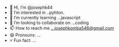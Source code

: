 - 👋 Hi, I’m @josephk44
- 👀 I’m interested in ..pyhton.
- 🌱 I’m currently learning ...javascript
- 💞️ I’m looking to collaborate on ...coding
- 📫 How to reach me ...josephkomba546@gmail.com
- 😄 Pronouns: ...
- ⚡ Fun fact: ...

<!---
josephk44/josephk44 is a ✨ special ✨ repository because its `README.md` (this file) appears on your GitHub profile.
You can click the Preview link to take a look at your changes.
--->
